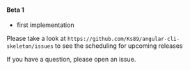 #### Beta 1
- first implementation

Please take a look at `https://github.com/Ks89/angular-cli-skeleton/issues` to see the scheduling for upcoming releases

If you have a question, please open an issue.
